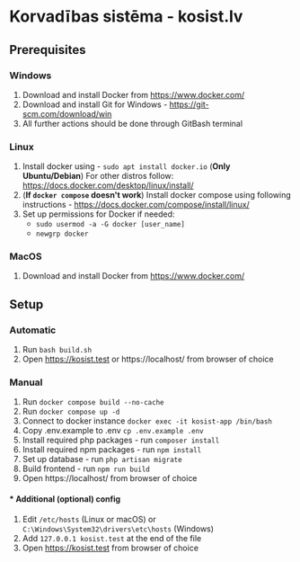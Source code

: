 # Korvadības sistēma - kosist.lv

## Prerequisites
### Windows
1. Download and install Docker from https://www.docker.com/
2. Download and install Git for Windows - https://git-scm.com/download/win
3. All further actions should be done through GitBash terminal

### Linux
1. Install docker using - `sudo apt install docker.io` (<b>Only Ubuntu/Debian</b>) For other distros follow: https://docs.docker.com/desktop/linux/install/
2. (<b>If `docker compose` doesn't work</b>) Install docker compose using following instructions - https://docs.docker.com/compose/install/linux/
3. Set up permissions for Docker if needed:
    - `sudo usermod -a -G docker [user_name]`
    - `newgrp docker`

### MacOS
1. Download and install Docker from https://www.docker.com/

## Setup
### Automatic
1. Run `bash build.sh`
2. Open https://kosist.test or https://localhost/ from browser of choice

### Manual
1. Run `docker compose build --no-cache`
2. Run `docker compose up -d`
3. Connect to docker instance `docker exec -it kosist-app /bin/bash`
4. Copy .env.example to .env `cp .env.example .env`
5. Install required php packages - run `composer install`
6. Install required npm packages - run `npm install`
7. Set up database - run `php artisan migrate`
8. Build frontend - run `npm run build`
9. Open https://localhost/ from browser of choice

#### * Additional (optional) config
1. Edit `/etc/hosts` (Linux or macOS) or `C:\Windows\System32\drivers\etc\hosts` (Windows)
2. Add `127.0.0.1 kosist.test` at the end of the file
3. Open https://kosist.test from browser of choice
